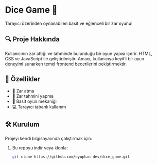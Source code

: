 # Dice Game 🎲

Tarayıcı üzerinden oynanabilen basit ve eğlenceli bir zar oyunu!

## 🔍 Proje Hakkında

Kullanıcının zar attığı ve tahminde bulunduğu bir oyun yapısı içerir. HTML, CSS ve JavaScript ile geliştirilmiştir. Amacı, kullanıcıya keyifli bir oyun deneyimi sunarken temel frontend becerilerini pekiştirmektir.

## 🚀 Özellikler

- 🎲 Zar atma
- 🔢 Zar tahmini yapma
- 🧠 Basit oyun mekaniği
- 💻 Tarayıcı tabanlı kullanım

## 🛠 Kurulum

Projeyi kendi bilgisayarında çalıştırmak için:

1. Bu repoyu indir veya klonla:
   ```bash
   git clone https://github.com/eyuphan-dev/dice_game.git

 
